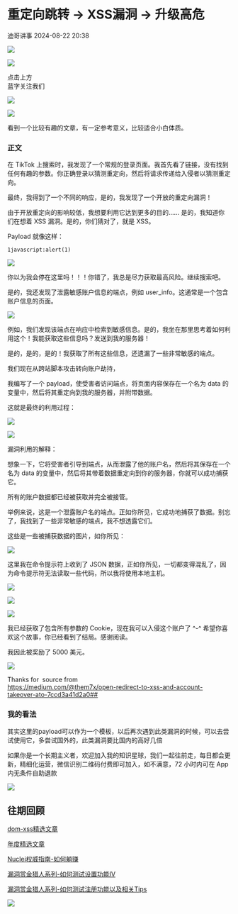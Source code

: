 #  重定向跳转 -> XSS漏洞 -> 升级高危   
 迪哥讲事   2024-08-22 20:38  
  
![](https://mmbiz.qpic.cn/mmbiz_gif/a7Ek898CZbLGNTlJVaurRxYxzbuf09SiaOmxvRWDPtcSWIpZmJ3rm1WOicZC0oibqibIYrHm5aeCDpKWu5ObobmWuw/640?wx_fmt=gif "")  
  
![](https://mmbiz.qpic.cn/mmbiz_gif/a7Ek898CZbLGNTlJVaurRxYxzbuf09SiaXGCGBsWK7UbhibcgOEr2ODPv7z2VM5txPhPxBDwo6Tice8n2I1GMp23A/640?wx_fmt=gif "")  
  
点击上方  
蓝字关注我们  
  
![](https://mmbiz.qpic.cn/mmbiz_gif/C3sn1R9OoIibBTbaGpEeezDSCNy3UGXgjMO4pUzJ5sCJylmHygQ3g339EMrnIUm40ZbflhibZiarHkwZXOxePOS1g/640?wx_fmt=gif "")  
  
  
![](https://mmbiz.qpic.cn/sz_mmbiz_gif/NxP1XuxYia8jTiakvaVl51hd4hH98tVsdAcN8Lt0jtib4QPxpkw1ibCNffLZb5Zh6SIfcntA7AZTYoLqnhRgPeeLVA/640?wx_fmt=gif "")  
  
  
看到一个比较有趣的文章，有一定参考意义，比较适合小白体质。  
### 正文   
  
在 TikTok 上搜索时，我发现了一个常规的登录页面。我首先看了链接，没有找到任何有趣的参数。你正确登录以猜测重定向，然后将请求传递给入侵者以猜测重定向。  
  
最终，我得到了一个不同的响应，是的，我发现了一个开放的重定向漏洞！  
  
由于开放重定向的影响较低，我想要利用它达到更多的目的…… 是的，我知道你们在想着 XSS 漏洞。是的，你们猜对了，就是 XSS。  
  
Payload 就像这样：  
```
1javascript:alert(1)
```  
  
![](https://mmbiz.qpic.cn/mmbiz_png/cxf9lzscpMogKV1gqHQt9YR1COMX5qWfQmwVficpLtib2jTLXu0ibgbkCmm4CibBd8C9W09RrgWiaamOyWicoIvrbA0w/640?wx_fmt=png&from=appmsg "")  
  
  
你以为我会停在这里吗！！！你错了，我总是尽力获取最高风险。继续搜索吧。  
  
是的，我还发现了泄露敏感账户信息的端点，例如 user_info。这通常是一个包含账户信息的页面。  
  
![](https://mmbiz.qpic.cn/mmbiz_png/cxf9lzscpMogKV1gqHQt9YR1COMX5qWfur9Y9HZ2tTVxab5T6qicrq8pTqNpgoJs0ZlngUL3KuiaibbIXcMhyNs0Q/640?wx_fmt=png&from=appmsg "")  
  
  
例如，我们发现该端点在响应中检索到敏感信息。是的，我坐在那里思考着如何利用这个！我能获取这些信息吗？发送到我的服务器！  
  
是的，是的，是的！我获取了所有这些信息，还遗漏了一些非常敏感的端点。  
  
我们现在从跨站脚本攻击转向账户劫持，  
  
我编写了一个 payload，使受害者访问端点，将页面内容保存在一个名为 data 的变量中，然后将其重定向到我的服务器，并附带数据。  
  
这就是最终的利用过程：  
  
![](https://mmbiz.qpic.cn/mmbiz_png/cxf9lzscpMogKV1gqHQt9YR1COMX5qWfLZqYua1LUjNBF0qdc61rU1RiaWichK2t1utNG7KwIvp2IPOwRKPibmc6A/640?wx_fmt=png&from=appmsg "")  
  
  
![](https://mmbiz.qpic.cn/mmbiz_png/cxf9lzscpMogKV1gqHQt9YR1COMX5qWfI7nGMTHmbUCKMT1PpJiaNibqGdshzIaiaYjo4593G97NI1mkO9x3RzczA/640?wx_fmt=png&from=appmsg "")  
  
  
漏洞利用的解释：  
  
想象一下，它将受害者引导到端点，从而泄露了他的账户名，然后将其保存在一个名为 data 的变量中，然后将其带着数据重定向到你的服务器，你就可以成功捕获它。  
  
所有的账户数据都已经被获取并完全被接管。  
  
举例来说，这是一个泄露账户名的端点。正如你所见，它成功地捕获了数据。别忘了，我找到了一些非常敏感的端点，我不想透露它们。  
  
这些是一些被捕获数据的图片，如你所见：  
  
![](https://mmbiz.qpic.cn/mmbiz_png/cxf9lzscpMogKV1gqHQt9YR1COMX5qWfk7McuHjDUs4lFXb39YOq9SibPdJv9QMHaVmsbSFagkTldGtIyicWsEcA/640?wx_fmt=png&from=appmsg "")  
  
  
这里我在命令提示符上收到了 JSON 数据，正如你所见，一切都变得混乱了，因为命令提示符无法读取一些代码，所以我将使用本地主机。  
  
![](https://mmbiz.qpic.cn/mmbiz_png/cxf9lzscpMogKV1gqHQt9YR1COMX5qWf3wCq6JycibtPhMmfQzveTDhfxibJLib2k21cgmSicI0UZQHKyySmrdZeog/640?wx_fmt=png&from=appmsg "")  
  
  
![](https://mmbiz.qpic.cn/mmbiz_png/cxf9lzscpMogKV1gqHQt9YR1COMX5qWf3wCq6JycibtPhMmfQzveTDhfxibJLib2k21cgmSicI0UZQHKyySmrdZeog/640?wx_fmt=png&from=appmsg "")  
  
  
![](https://mmbiz.qpic.cn/mmbiz_png/cxf9lzscpMogKV1gqHQt9YR1COMX5qWf3wCq6JycibtPhMmfQzveTDhfxibJLib2k21cgmSicI0UZQHKyySmrdZeog/640?wx_fmt=png&from=appmsg "")  
  
  
我已经获取了包含所有参数的 Cookie，现在我可以入侵这个账户了 ^-^ 希望你喜欢这个故事，你已经看到了结局。感谢阅读。  
  
我因此被奖励了 5000 美元。  
  
![](https://mmbiz.qpic.cn/mmbiz_jpg/cxf9lzscpMogKV1gqHQt9YR1COMX5qWfDLSTtzNPETQnTnWBibwT9l6unrZtjjOjZqHibVf9sLwNkxV4nyYkdIibg/640?wx_fmt=jpeg&from=appmsg "")  
  
  
Thanks for  source from  
https://medium.com/@them7x/open-redirect-to-xss-and-account-takeover-ato-7ccd3a41d2a0##    
### 我的看法   
  
其实这里的payload可以作为一个模板，以后再次遇到此类漏洞的时候，可以去尝试使用它，多尝试国外的，此类漏洞要比国内的高好几倍  
  
  
如果你是一个长期主义者，欢迎加入我的知识星球，我们一起往前走，每日都会更新，精细化运营，微信识别二维码付费即可加入，如不满意，72 小时内可在 App 内无条件自助退款  
  
  
  
![](https://mmbiz.qpic.cn/mmbiz_png/YmmVSe19Qj5jYW8icFkojHqg2WTWTjAnvcuF7qGrj3JLz1VgSFDDMOx0DbKjsia5ibMpeISsibYJ0ib1d2glMk2hySA/640?wx_fmt=png&wxfrom=5&wx_lazy=1&wx_co=1 "")  
  
## 往期回顾  
  
  
[](http://mp.weixin.qq.com/s?__biz=MzIzMTIzNTM0MA==&mid=2247486912&idx=1&sn=8704ce12dedf32923c6af49f1b139470&chksm=e8a607a3dfd18eb5abc302a40da024dbd6ada779267e31c20a0fe7bbc75a5947f19ba43db9c7&scene=21#wechat_redirect)  
  
[dom-xss精选文章](http://mp.weixin.qq.com/s?__biz=MzIzMTIzNTM0MA==&mid=2247488819&idx=1&sn=5141f88f3e70b9c97e63a4b68689bf6e&chksm=e8a61f50dfd1964692f93412f122087ac160b743b4532ee0c1e42a83039de62825ebbd066a1e&scene=21#wechat_redirect)  
  
  
[年度精选文章](http://mp.weixin.qq.com/s?__biz=MzIzMTIzNTM0MA==&mid=2247487187&idx=1&sn=622438ee6492e4c639ebd8500384ab2f&chksm=e8a604b0dfd18da6c459b4705abd520cc2259a607dd9306915d845c1965224cc117207fc6236&scene=21#wechat_redirect)  
[](http://mp.weixin.qq.com/s?__biz=MzIzMTIzNTM0MA==&mid=2247487187&idx=1&sn=622438ee6492e4c639ebd8500384ab2f&chksm=e8a604b0dfd18da6c459b4705abd520cc2259a607dd9306915d845c1965224cc117207fc6236&scene=21#wechat_redirect)  
  
  
[Nuclei权威指南-如何躺赚](http://mp.weixin.qq.com/s?__biz=MzIzMTIzNTM0MA==&mid=2247487122&idx=1&sn=32459310408d126aa43240673b8b0846&chksm=e8a604f1dfd18de737769dd512ad4063a3da328117b8a98c4ca9bc5b48af4dcfa397c667f4e3&scene=21#wechat_redirect)  
  
  
[漏洞赏金猎人系列-如何测试设置功能IV](http://mp.weixin.qq.com/s?__biz=MzIzMTIzNTM0MA==&mid=2247486973&idx=1&sn=6ec419db11ff93d30aa2fbc04d8dbab6&chksm=e8a6079edfd18e88f6236e237837ee0d1101489d52f2abb28532162e2937ec4612f1be52a88f&scene=21#wechat_redirect)  
  
  
[漏洞赏金猎人系列-如何测试注册功能以及相关Tips](http://mp.weixin.qq.com/s?__biz=MzIzMTIzNTM0MA==&mid=2247486764&idx=1&sn=9f78d4c937675d76fb94de20effdeb78&chksm=e8a6074fdfd18e59126990bc3fcae300cdac492b374ad3962926092aa0074c3ee0945a31aa8a&scene=21#wechat_redirect)  
  
  
  
  
![](https://mmbiz.qpic.cn/sz_mmbiz_png/vYXyePRSia2eTvCutQchicZ0zH9icCt4WZBUMbpovbWZXotywib3BBCCoX6FaO2NHXFEf6Z06bYzScyKcZdJpIcZCA/640?wx_fmt=png "")  
  
